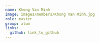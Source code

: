 ```yaml
---
name: Khong Van Minh 
image: images/members/Khong Van Minh.jpg 
role: master
group: alum
links:
  github: link_to_github 
---
```

